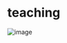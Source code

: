 # teaching

![image](https://user-images.githubusercontent.com/19654456/232325157-0f92dc48-cd4d-4f37-a1e8-a809a90fc2b2.png)

